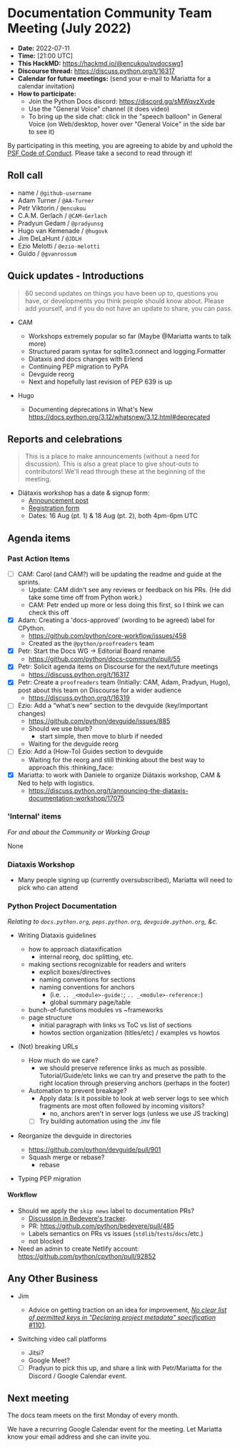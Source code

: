 # Documentation Community Team Meeting (July 2022)

- **Date:** 2022-07-11
- **Time:** [21:00 UTC]<!--(https://arewemeetingyet.com/UTC/2022-07-??/21:00/Docs%20Meeting)-->
- **This HackMD:** https://hackmd.io/@encukou/pydocswg1
- **Discourse thread:** https://discuss.python.org/t/16317
- **Calendar for future meetings:** (send your e-mail to Mariatta for a calendar invitation)
- **How to participate:**
  - Join the Python Docs discord: https://discord.gg/sMWqvzXvde
  - Use the "General Voice" channel (it does video)
  - To bring up the side chat: click in the "speech balloon" in General Voice (on Web/desktop, hover over "General Voice" in the side bar to see it)

By participating in this meeting, you are agreeing to abide by and uphold the [PSF Code of Conduct](https://www.python.org/psf/codeofconduct/).
Please take a second to read through it!

## Roll call

- name / `@github-username`
- Adam Turner / `@AA-Turner`
- Petr Viktorin / `@encukou`
- C.A.M. Gerlach / `@CAM-Gerlach`
- Pradyun Gedam / `@pradyunsg`
- Hugo van Kemenade / `@hugovk`
- Jim DeLaHunt / `@JDLH`
- Ezio Melotti / `@ezio-melotti`
- Guido / `@gvanrossum`

## Quick updates - Introductions

> 60 second updates on things you have been up to, questions you have, or developments you think people should know about. Please add yourself, and if you do not have an update to share, you can pass.

* CAM
    - Workshops extremely popular so far (Maybe @Mariatta wants to talk more)
    - Structured param syntax for sqlite3.connect and logging.Formatter
    - Diataxis and docs changes with Erlend
    - Continuing PEP migration to PyPA
    - Devguide reorg
    - Next and hopefully last revision of PEP 639 is up

* Hugo

  - Documenting deprecations in What's New
    https://docs.python.org/3.12/whatsnew/3.12.html#deprecated


## Reports and celebrations

> This is a place to make announcements (without a need for discussion). This is also a great place to give shout-outs to contributors! We'll read through these at the beginning of the meeting.

* Diátaxis workshop has a date & signup form: 
  - [Announcement post](https://discuss.python.org/t/17075)
  - [Registration form](https://forms.gle/xQSZJ2Yf4Jjd27wf6)
  - Dates: 16 Aug (pt. 1) & 18 Aug (pt. 2), both 4pm-6pm UTC

## Agenda items

### Past Action Items

- [ ] CAM: Carol (and CAM?) will be updating the readme and guide at the sprints.
  - Update: CAM didn't see any reviews or feedback on his PRs. (He did take some time off from Python work.)
  - CAM: Petr ended up more or less doing this first, so I think we can check this off
- [x] Adam: Creating a 'docs-approved' (wording to be agreed) label for CPython.
  - https://github.com/python/core-workflow/issues/458
  - Created as the `@python/proofreaders` team
- [x] Petr: Start the Docs WG → Editorial Board rename
  - https://github.com/python/docs-community/pull/55
- [x] Petr: Solicit agenda items on Discourse for the next/future meetings
  - https://discuss.python.org/t/16317
- [x] Petr: Create a `proofreaders` team (Initially: CAM, Adam, Pradyun, Hugo), post about this team on Discourse for a wider audience
  - https://discuss.python.org/t/16319
- [ ] Ezio: Add a “what's new” section to the devguide (key/important changes)
  - https://github.com/python/devguide/issues/885
  - Should we use blurb?
    - start simple, then move to blurb if needed
  - Waiting for the devguide reorg
- [ ] Ezio: Add a (How-To) Guides section to devguide
  - Waiting for the reorg and still thinking about the best way to approach this :thinking_face:
- [x] Mariatta: to work with Daniele to organize Diátaxis workshop, CAM & Ned to help with logistics.
  - https://discuss.python.org/t/announcing-the-diataxis-documentation-workshop/17075


### 'Internal' items

*For and about the Community or Working Group*

None

### Diataxis Workshop
* Many people signing up (currently oversubscribed), Mariatta will need to pick who can attend

### Python Project Documentation

*Relating to `docs.python.org`, `peps.python.org`, `devguide.python.org`, &c.*

* Writing Diataxis guidelines
  * how to approach diataxification
    * internal reorg, doc splitting, etc.
  * making sections recognizable for readers and writers
    * explicit boxes/directives
    * naming conventions for sections
    * naming conventions for anchors
      * (i.e. ``.. _<module>-guide:``; ``.. _<module>-reference:``) 
      * global summary page/table
  * bunch-of-functions modules vs ~frameworks
  * page structure
    * initial paragraph with links vs ToC vs list of sections
    * howtos section organization (titles/etc) / examples vs howtos

* (Not) breaking URLs
  * How much do we care?
    - we should preserve reference links as much as possible. Tutorial/Guide/etc links we can try and preserve the path to the right location through preserving anchors (perhaps in the footer)
  * Automation to prevent breakage?
    * Apply data: Is it possible to look at web server logs to see which fragments are most often followed by incoming visitors?
      * no, anchors aren't in server logs (unless we use JS tracking)
    * [ ] Try building automation using the .inv file

* Reorganize the devguide in directories
  * https://github.com/python/devguide/pull/901
  * Squash merge or rebase?
    * rebase

* Typing PEP migration

#### Workflow

* Should we apply the `skip news` label to documentation PRs?
  * [Discussion in Bedevere's tracker](https://github.com/python/bedevere/issues/457).
  * PR: https://github.com/python/bedevere/pull/485
  * Labels semantics on PRs vs issues (`stdlib`/`tests`/`docs`/etc.)
  * not blocked
* Need an admin to create Netlify account: https://github.com/python/cpython/pull/92852


## Any Other Business

 * Jim
     * Advice on getting traction on an idea for improvement, [_No clear list of permitted keys in "Declaring project metadata" specification_ #1101](https://github.com/pypa/packaging.python.org/issues/1101).

 * Switching video call platforms
   * Jitsi?
   * Google Meet?
   * [ ] Pradyun to pick this up, and share a link with Petr/Mariatta for the Discord / Google Calendar event.

## Next meeting

The docs team meets on the first Monday of every month.

We have a recurring Google Calendar event for the meeting.
Let Mariatta know your email address and she can invite you.
